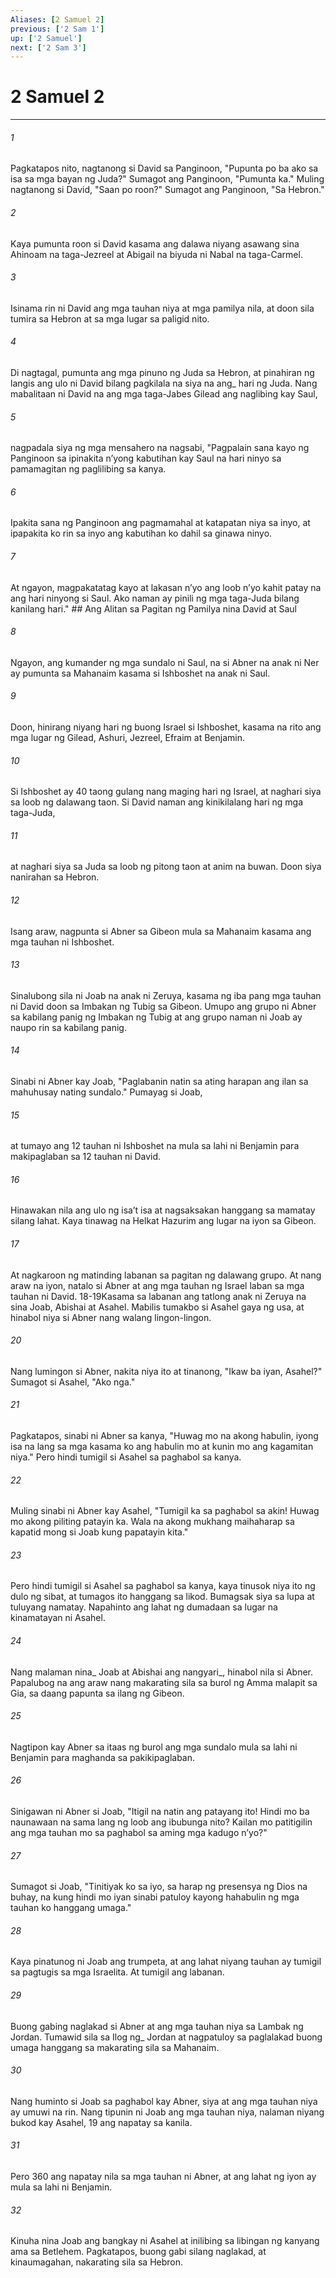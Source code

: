 ```yaml
---
Aliases: [2 Samuel 2]
previous: ['2 Sam 1']
up: ['2 Samuel']
next: ['2 Sam 3']
---
```

# 2 Samuel 2

***






















###### 1 










Pagkatapos nito, nagtanong si David sa Panginoon, "Pupunta po ba ako sa isa sa mga bayan ng Juda?" Sumagot ang Panginoon, "Pumunta ka." Muling nagtanong si David, "Saan po roon?" Sumagot ang Panginoon, "Sa Hebron." 





















###### 2 










Kaya pumunta roon si David kasama ang dalawa niyang asawang sina Ahinoam na taga-Jezreel at Abigail na biyuda ni Nabal na taga-Carmel. 





















###### 3 










Isinama rin ni David ang mga tauhan niya at mga pamilya nila, at doon sila tumira sa Hebron at sa mga lugar sa paligid nito. 





















###### 4 










Di nagtagal, pumunta ang mga pinuno ng Juda sa Hebron, at pinahiran ng langis ang ulo ni David bilang pagkilala na siya na ang_ hari ng Juda. Nang mabalitaan ni David na ang mga taga-Jabes Gilead ang naglibing kay Saul, 





















###### 5 










nagpadala siya ng mga mensahero na nagsabi, "Pagpalain sana kayo ng Panginoon sa ipinakita nʼyong kabutihan kay Saul na hari ninyo sa pamamagitan ng paglilibing sa kanya. 





















###### 6 










Ipakita sana ng Panginoon ang pagmamahal at katapatan niya sa inyo, at ipapakita ko rin sa inyo ang kabutihan ko dahil sa ginawa ninyo. 





















###### 7 










At ngayon, magpakatatag kayo at lakasan nʼyo ang loob nʼyo kahit patay na ang hari ninyong si Saul. Ako naman ay pinili ng mga taga-Juda bilang kanilang hari." ## Ang Alitan sa Pagitan ng Pamilya nina David at Saul 





















###### 8 










Ngayon, ang kumander ng mga sundalo ni Saul, na si Abner na anak ni Ner ay pumunta sa Mahanaim kasama si Ishboshet na anak ni Saul. 





















###### 9 










Doon, hinirang niyang hari ng buong Israel si Ishboshet, kasama na rito ang mga lugar ng Gilead, Ashuri, Jezreel, Efraim at Benjamin. 





















###### 10 










Si Ishboshet ay 40 taong gulang nang maging hari ng Israel, at naghari siya sa loob ng dalawang taon. Si David naman ang kinikilalang hari ng mga taga-Juda, 





















###### 11 










at naghari siya sa Juda sa loob ng pitong taon at anim na buwan. Doon siya nanirahan sa Hebron. 





















###### 12 










Isang araw, nagpunta si Abner sa Gibeon mula sa Mahanaim kasama ang mga tauhan ni Ishboshet. 





















###### 13 










Sinalubong sila ni Joab na anak ni Zeruya, kasama ng iba pang mga tauhan ni David doon sa Imbakan ng Tubig sa Gibeon. Umupo ang grupo ni Abner sa kabilang panig ng Imbakan ng Tubig at ang grupo naman ni Joab ay naupo rin sa kabilang panig. 





















###### 14 










Sinabi ni Abner kay Joab, "Paglabanin natin sa ating harapan ang ilan sa mahuhusay nating sundalo." Pumayag si Joab, 





















###### 15 










at tumayo ang 12 tauhan ni Ishboshet na mula sa lahi ni Benjamin para makipaglaban sa 12 tauhan ni David. 





















###### 16 










Hinawakan nila ang ulo ng isaʼt isa at nagsaksakan hanggang sa mamatay silang lahat. Kaya tinawag na Helkat Hazurim ang lugar na iyon sa Gibeon. 





















###### 17 










At nagkaroon ng matinding labanan sa pagitan ng dalawang grupo. At nang araw na iyon, natalo si Abner at ang mga tauhan ng Israel laban sa mga tauhan ni David. 18-19Kasama sa labanan ang tatlong anak ni Zeruya na sina Joab, Abishai at Asahel. Mabilis tumakbo si Asahel gaya ng usa, at hinabol niya si Abner nang walang lingon-lingon. 





















###### 20 










Nang lumingon si Abner, nakita niya ito at tinanong, "Ikaw ba iyan, Asahel?" Sumagot si Asahel, "Ako nga." 





















###### 21 










Pagkatapos, sinabi ni Abner sa kanya, "Huwag mo na akong habulin, iyong isa na lang sa mga kasama ko ang habulin mo at kunin mo ang kagamitan niya." Pero hindi tumigil si Asahel sa paghabol sa kanya. 





















###### 22 










Muling sinabi ni Abner kay Asahel, "Tumigil ka sa paghabol sa akin! Huwag mo akong piliting patayin ka. Wala na akong mukhang maihaharap sa kapatid mong si Joab kung papatayin kita." 





















###### 23 










Pero hindi tumigil si Asahel sa paghabol sa kanya, kaya tinusok niya ito ng dulo ng sibat, at tumagos ito hanggang sa likod. Bumagsak siya sa lupa at tuluyang namatay. Napahinto ang lahat ng dumadaan sa lugar na kinamatayan ni Asahel. 





















###### 24 










Nang malaman nina_ Joab at Abishai ang nangyari_, hinabol nila si Abner. Papalubog na ang araw nang makarating sila sa burol ng Amma malapit sa Gia, sa daang papunta sa ilang ng Gibeon. 





















###### 25 










Nagtipon kay Abner sa itaas ng burol ang mga sundalo mula sa lahi ni Benjamin para maghanda sa pakikipaglaban. 





















###### 26 










Sinigawan ni Abner si Joab, "Itigil na natin ang patayang ito! Hindi mo ba naunawaan na sama lang ng loob ang ibubunga nito? Kailan mo patitigilin ang mga tauhan mo sa paghabol sa aming mga kadugo nʼyo?" 





















###### 27 










Sumagot si Joab, "Tinitiyak ko sa iyo, sa harap ng presensya ng Dios na buhay, na kung hindi mo iyan sinabi patuloy kayong hahabulin ng mga tauhan ko hanggang umaga." 





















###### 28 










Kaya pinatunog ni Joab ang trumpeta, at ang lahat niyang tauhan ay tumigil sa pagtugis sa mga Israelita. At tumigil ang labanan. 





















###### 29 










Buong gabing naglakad si Abner at ang mga tauhan niya sa Lambak ng Jordan. Tumawid sila sa Ilog ng_ Jordan at nagpatuloy sa paglalakad buong umaga hanggang sa makarating sila sa Mahanaim. 





















###### 30 










Nang huminto si Joab sa paghabol kay Abner, siya at ang mga tauhan niya ay umuwi na rin. Nang tipunin ni Joab ang mga tauhan niya, nalaman niyang bukod kay Asahel, 19 ang napatay sa kanila. 





















###### 31 










Pero 360 ang napatay nila sa mga tauhan ni Abner, at ang lahat ng iyon ay mula sa lahi ni Benjamin. 





















###### 32 










Kinuha nina Joab ang bangkay ni Asahel at inilibing sa libingan ng kanyang ama sa Betlehem. Pagkatapos, buong gabi silang naglakad, at kinaumagahan, nakarating sila sa Hebron.
